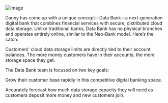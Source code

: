 
![image](https://github.com/user-attachments/assets/eafcf194-1eba-45ce-a65b-30db0a45dee3)

Danny has come up with a unique concept—Data Bank—a next-generation digital bank that combines financial services with secure, distributed cloud data storage.
Unlike traditional banks, Data Bank has no physical branches and operates entirely online, similar to the Neo-Bank model.
Here’s the catch:

Customers' cloud data storage limits are directly tied to their account balances. The more money customers have in their accounts, the more storage space they get.

The Data Bank team is focused on two key goals:

Grow their customer base rapidly in this competitive digital banking space.

Accurately forecast how much data storage capacity they will need as customers deposit more money and new customers join.
